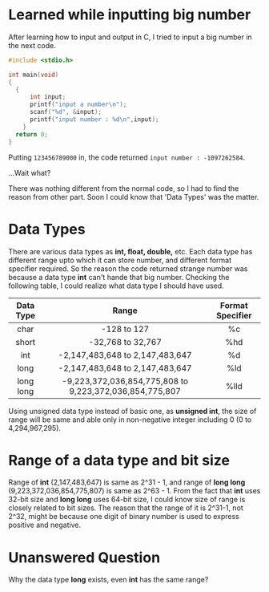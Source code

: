# Learned while inputting big number

After learning how to input and output in C, I tried to input a big number in the next code.

~~~C
#include <stdio.h>

int main(void)
{
  {
      int input;
      printf("input a number\n");
      scanf("%d", &input);
      printf("input number : %d\n",input);
    }
  return 0;
}
~~~

Putting ```123456789000``` in, the code returned ```input number : -1097262584```.

...Wait what?

There was nothing different from the normal code, so I had to find the reason from other part. Soon I could know that 'Data Types' was the matter.

# Data Types

There are various data types as **int, float, double,** etc. Each data type has different range upto which it can store number, and different format specifier required. So the reason the code returned strange number was because a data type **int** can't hande that big number. Checking the following table, I could realize what data type I should have used.

|Data Type|Range|Format Specifier|
|:---:|:---:|:---:|
| char | -128 to 127 | %c |
| short | -32,768 to 32,767 | %hd |
| int | -2,147,483,648 to 2,147,483,647 | %d |
| long | -2,147,483,648 to 2,147,483,647 | %ld |
| long long | -9,223,372,036,854,775,808 to 9,223,372,036,854,775,807 | %lld |

Using unsigned data type instead of basic one, as **unsigned int**, the size of range will be same and able only in non-negative integer including 0 (0 to 4,294,967,295).

# Range of a data type and bit size

Range of **int** (2,147,483,647) is same as 2^31 - 1, and range of **long long** (9,223,372,036,854,775,807) is same as 2^63 - 1. From the fact that **int** uses 32-bit size and **long long** uses 64-bit size, I could know size of range is closely related to bit sizes. The reason that the range of it is 2^31-1, not 2^32, might be because one digit of binary number is used to express positive and negative.

# Unanswered Question

Why the data type **long** exists, even **int** has the same range?

